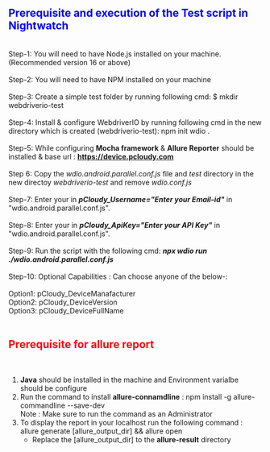 **<font color ="Blue"><h2>Prerequisite and execution of the Test script in Nightwatch</h2>**</font><br>
Step-1: You will need to have Node.js installed on your machine. (Recommended version 16 or above)<br><br>
Step-2: You will need to have NPM installed on your machine<br><br>
Step-3: Create a simple test folder by running following cmd: $ mkdir webdriverio-test<br><br>
Step-4: Install & configure WebdriverIO by running following cmd in the new directory which is created (webdriverio-test): npm init wdio .<br><br>
Step-5: While configuring **Mocha framework** & **Allure Reporter** should be installed & base url : **https://device.pcloudy.com** <br><br>
Step 6: Copy the *wdio.android.parallel.conf.js* file and *test* directory in the new directoy *webdriverio-test* and remove *wdio.conf.js* <br><br>
Step-7: Enter your <MailId> in ***pCloudy_Username="Enter your Email-id"*** in "wdio.android.parallel.conf.js". <br><br>
Step-8: Enter your <ApiKey> in ***pCloudy_ApiKey="Enter your API Key"*** in "wdio.android.parallel.conf.js". <br><br>
Step-9: Run the script with the following cmd: ***npx wdio run ./wdio.android.parallel.conf.js*** <br><br>
Step-10: Optional Capabilities : Can choose anyone of the below-:<br><br>
Option1: pCloudy_DeviceManafacturer<br>
Option2: pCloudy_DeviceVersion<br>
Option3: pCloudy_DeviceFullName<br><br>


**<font color ="red"><h2>Prerequisite for allure report </h2>**</font><br>

1. **Java** should be installed in the machine and Environment varialbe should be configure
2. Run the command to install **allure-connamdline** : npm install -g allure-commandline --save-dev<br>
     Note : Make sure to run the command as an Administrator
3. To display the report in your localhost run the following command : allure generate [allure_output_dir] && allure open
     * Replace the  [allure_output_dir] to the **allure-result** directory
